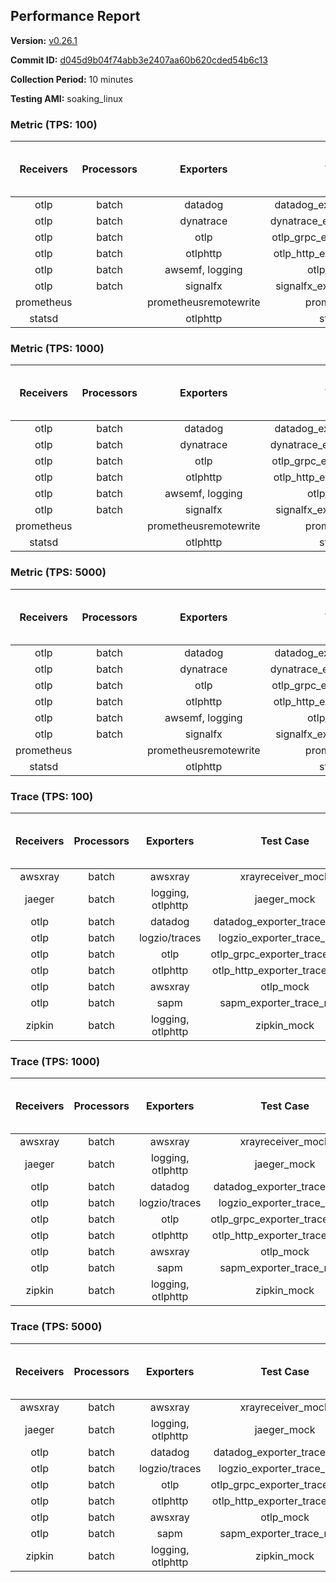 ## Performance Report

**Version:** [v0.26.1](https://github.com/aws-observability/aws-otel-collector/releases/tag/v0.26.1)

**Commit ID:** [d045d9b04f74abb3e2407aa60b620cded54b6c13](https://github.com/aws-observability/aws-otel-collector/commit/d045d9b04f74abb3e2407aa60b620cded54b6c13)

**Collection Period:** 10 minutes

**Testing AMI:** soaking_linux


### Metric (TPS: 100)
| Receivers | Processors | Exporters | Test Case | Data Type | Instance Type | Avg CPU Usage (Percent) | Avg Memory Usage (Megabytes) | Max CPU Usage (Percent) | Max Memory Usage (Megabytes) |
|:---------:|:----------:|:---------:|:---------:|:---------:|:-------------:|:-----------------------:|:----------------------------:|:-----------------------:|:----------------------------:|
| otlp | batch | datadog | datadog_exporter_metric_mock | otlp | m5.2xlarge | 0.05 | 69.42 | 0.20 | 69.42 |
| otlp | batch | dynatrace | dynatrace_exporter_metric_mock | otlp | m5.2xlarge | 0.04 | 67.94 | 0.20 | 68.19 |
| otlp | batch | otlp | otlp_grpc_exporter_metric_mock | otlp | m5.2xlarge | 0.04 | 69.15 | 0.20 | 69.45 |
| otlp | batch | otlphttp | otlp_http_exporter_metric_mock | otlp | m5.2xlarge | 0.04 | 66.50 | 0.10 | 67.06 |
| otlp | batch | awsemf, logging | otlp_metric_mock | otlp | m5.2xlarge | 0.04 | 67.70 | 0.20 | 67.76 |
| otlp | batch | signalfx | signalfx_exporter_metric_mock | otlp | m5.2xlarge | 0.03 | 69.01 | 0.10 | 69.55 |
| prometheus |  | prometheusremotewrite | prometheus_mock | prometheus | m5.2xlarge | 0.09 | 82.79 | 0.30 | 84.30 |
| statsd |  | otlphttp | statsd_mock | statsd | m5.2xlarge | 0.01 | 67.17 | 0.10 | 67.63 |

### Metric (TPS: 1000)
| Receivers | Processors | Exporters | Test Case | Data Type | Instance Type | Avg CPU Usage (Percent) | Avg Memory Usage (Megabytes) | Max CPU Usage (Percent) | Max Memory Usage (Megabytes) |
|:---------:|:----------:|:---------:|:---------:|:---------:|:-------------:|:-----------------------:|:----------------------------:|:-----------------------:|:----------------------------:|
| otlp | batch | datadog | datadog_exporter_metric_mock | otlp | m5.2xlarge | 0.05 | 67.27 | 0.20 | 68.44 |
| otlp | batch | dynatrace | dynatrace_exporter_metric_mock | otlp | m5.2xlarge | 0.04 | 67.19 | 0.10 | 67.69 |
| otlp | batch | otlp | otlp_grpc_exporter_metric_mock | otlp | m5.2xlarge | 0.03 | 69.45 | 0.10 | 69.76 |
| otlp | batch | otlphttp | otlp_http_exporter_metric_mock | otlp | m5.2xlarge | 0.03 | 67.16 | 0.20 | 67.32 |
| otlp | batch | awsemf, logging | otlp_metric_mock | otlp | m5.2xlarge | 0.05 | 68.53 | 0.20 | 69.18 |
| otlp | batch | signalfx | signalfx_exporter_metric_mock | otlp | m5.2xlarge | 0.04 | 68.50 | 0.10 | 68.65 |
| prometheus |  | prometheusremotewrite | prometheus_mock | prometheus | m5.2xlarge | 1.04 | 111.18 | 1.80 | 116.06 |
| statsd |  | otlphttp | statsd_mock | statsd | m5.2xlarge | 0.01 | 68.48 | 0.10 | 68.96 |

### Metric (TPS: 5000)
| Receivers | Processors | Exporters | Test Case | Data Type | Instance Type | Avg CPU Usage (Percent) | Avg Memory Usage (Megabytes) | Max CPU Usage (Percent) | Max Memory Usage (Megabytes) |
|:---------:|:----------:|:---------:|:---------:|:---------:|:-------------:|:-----------------------:|:----------------------------:|:-----------------------:|:----------------------------:|
| otlp | batch | datadog | datadog_exporter_metric_mock | otlp | m5.2xlarge | 0.05 | 69.72 | 0.20 | 70.31 |
| otlp | batch | dynatrace | dynatrace_exporter_metric_mock | otlp | m5.2xlarge | 0.04 | 67.17 | 0.20 | 67.43 |
| otlp | batch | otlp | otlp_grpc_exporter_metric_mock | otlp | m5.2xlarge | 0.03 | 66.79 | 0.10 | 67.08 |
| otlp | batch | otlphttp | otlp_http_exporter_metric_mock | otlp | m5.2xlarge | 0.04 | 66.43 | 0.20 | 66.97 |
| otlp | batch | awsemf, logging | otlp_metric_mock | otlp | m5.2xlarge | 0.04 | 66.82 | 0.20 | 67.47 |
| otlp | batch | signalfx | signalfx_exporter_metric_mock | otlp | m5.2xlarge | 0.03 | 70.14 | 0.20 | 70.58 |
| prometheus |  | prometheusremotewrite | prometheus_mock | prometheus | m5.2xlarge | 5.92 | 237.11 | 9.70 | 266.29 |
| statsd |  | otlphttp | statsd_mock | statsd | m5.2xlarge | 0.01 | 66.74 | 0.10 | 67.29 |

### Trace (TPS: 100)
| Receivers | Processors | Exporters | Test Case | Data Type | Instance Type | Avg CPU Usage (Percent) | Avg Memory Usage (Megabytes) | Max CPU Usage (Percent) | Max Memory Usage (Megabytes) |
|:---------:|:----------:|:---------:|:---------:|:---------:|:-------------:|:-----------------------:|:----------------------------:|:-----------------------:|:----------------------------:|
| awsxray | batch | awsxray | xrayreceiver_mock | xray | m5.2xlarge | 4.49 | 79.17 | 4.70 | 80.52 |
| jaeger | batch | logging, otlphttp | jaeger_mock | jaeger | m5.2xlarge | 3.01 | 86.77 | 15.80 | 89.20 |
| otlp | batch | datadog | datadog_exporter_trace_mock | otlp | m5.2xlarge | 4.02 | 83.94 | 4.70 | 88.19 |
| otlp | batch | logzio/traces | logzio_exporter_trace_mock | otlp | m5.2xlarge | 5.31 | 82.26 | 5.60 | 84.05 |
| otlp | batch | otlp | otlp_grpc_exporter_trace_mock | otlp | m5.2xlarge | 3.27 | 137.98 | 4.40 | 194.47 |
| otlp | batch | otlphttp | otlp_http_exporter_trace_mock | otlp | m5.2xlarge | 5.13 | 81.28 | 5.40 | 83.04 |
| otlp | batch | awsxray | otlp_mock | otlp | m5.2xlarge | 3.65 | 81.90 | 3.90 | 83.15 |
| otlp | batch | sapm | sapm_exporter_trace_mock | otlp | m5.2xlarge | 4.34 | 94.36 | 4.80 | 95.49 |
| zipkin | batch | logging, otlphttp | zipkin_mock | zipkin | m5.2xlarge | 4.79 | 84.90 | 17.20 | 87.84 |

### Trace (TPS: 1000)
| Receivers | Processors | Exporters | Test Case | Data Type | Instance Type | Avg CPU Usage (Percent) | Avg Memory Usage (Megabytes) | Max CPU Usage (Percent) | Max Memory Usage (Megabytes) |
|:---------:|:----------:|:---------:|:---------:|:---------:|:-------------:|:-----------------------:|:----------------------------:|:-----------------------:|:----------------------------:|
| awsxray | batch | awsxray | xrayreceiver_mock | xray | m5.2xlarge | 19.87 | 84.50 | 21.70 | 87.17 |
| jaeger | batch | logging, otlphttp | jaeger_mock | jaeger | m5.2xlarge | 26.87 | 151.79 | 44.50 | 181.08 |
| otlp | batch | datadog | datadog_exporter_trace_mock | otlp | m5.2xlarge | 29.06 | 91.85 | 29.70 | 93.88 |
| otlp | batch | logzio/traces | logzio_exporter_trace_mock | otlp | m5.2xlarge | 28.46 | 82.47 | 30.50 | 85.58 |
| otlp | batch | otlp | otlp_grpc_exporter_trace_mock | otlp | m5.2xlarge | 26.21 | 762.44 | 37.20 | 1252.48 |
| otlp | batch | otlphttp | otlp_http_exporter_trace_mock | otlp | m5.2xlarge | 28.86 | 80.07 | 29.70 | 82.62 |
| otlp | batch | awsxray | otlp_mock | otlp | m5.2xlarge | 27.17 | 84.98 | 27.60 | 86.60 |
| otlp | batch | sapm | sapm_exporter_trace_mock | otlp | m5.2xlarge | 25.35 | 96.28 | 25.90 | 97.49 |
| zipkin | batch | logging, otlphttp | zipkin_mock | zipkin | m5.2xlarge | 34.97 | 277.41 | 48.60 | 425.21 |

### Trace (TPS: 5000)
| Receivers | Processors | Exporters | Test Case | Data Type | Instance Type | Avg CPU Usage (Percent) | Avg Memory Usage (Megabytes) | Max CPU Usage (Percent) | Max Memory Usage (Megabytes) |
|:---------:|:----------:|:---------:|:---------:|:---------:|:-------------:|:-----------------------:|:----------------------------:|:-----------------------:|:----------------------------:|
| awsxray | batch | awsxray | xrayreceiver_mock | xray | m5.2xlarge | 26.74 | 95.01 | 28.00 | 101.57 |
| jaeger | batch | logging, otlphttp | jaeger_mock | jaeger | m5.2xlarge | 23.94 | 180.34 | 37.10 | 207.99 |
| otlp | batch | datadog | datadog_exporter_trace_mock | otlp | m5.2xlarge | 118.18 | 95.05 | 119.30 | 105.06 |
| otlp | batch | logzio/traces | logzio_exporter_trace_mock | otlp | m5.2xlarge | 121.86 | 87.16 | 124.60 | 90.96 |
| otlp | batch | otlp | otlp_grpc_exporter_trace_mock | otlp | m5.2xlarge | 111.43 | 3462.00 | 167.70 | 5944.99 |
| otlp | batch | otlphttp | otlp_http_exporter_trace_mock | otlp | m5.2xlarge | 111.09 | 84.48 | 112.01 | 86.09 |
| otlp | batch | awsxray | otlp_mock | otlp | m5.2xlarge | 112.48 | 16690.06 | 318.00 | 28842.09 |
| otlp | batch | sapm | sapm_exporter_trace_mock | otlp | m5.2xlarge | 99.12 | 99.10 | 101.70 | 101.06 |
| zipkin | batch | logging, otlphttp | zipkin_mock | zipkin | m5.2xlarge | 32.31 | 381.86 | 48.50 | 462.11 |
